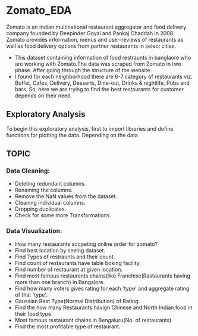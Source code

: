 # Zomato_EDA
Zomato is an Indian multinational restaurant aggregator and food delivery company founded by Deepinder Goyal and Pankaj Chaddah in 2008. Zomato provides information, menus and user-reviews of restaurants as well as food delivery options from partner restaurants in select cities.

* This dataset containing information of food restraunts in banglaore who are working with Zomato.The data was scraped from Zomato in two phase. After going through the structure of the website.
* I found for each neighborhood there are 6-7 category of restaurants viz. Buffet, Cafes, Delivery, Desserts, Dine-out, Drinks & nightlife, Pubs and bars. So, here we are trying to find the best restaurants for customer depends on their need.


## Exploratory Analysis
To begin this exploratory analysis, first to import libraries and define functions for plotting the data. Depending on the data

## TOPIC

### Data Cleaning:
* Deleting redundant columns.
* Renaming the columns.
* Remove the NaN values from the dataset.
* Cleaning individual columns.
* Dropping duplicates.
* Check for some more Transformations.

### Data Visualization:
* How many restaurants accpeting online order for zomato?
* Find best location by seeing dataset.
* Find Types of restraunts and their count.
* Find count of restaurants have table boking facility.
* Find number of restaurant at given location.
* Find most famous restaurants chains(like Franchise(Rastaurants having more than one branch) in Bangalore.
* Find how many voters gives rating for each 'type' and aggregate rating of that 'type'.
* Gaussian Rest Type(Normal Distribution) of Rating.
* Find the how many Restaurants havign Chinese and North Indian food in their food type.
* Most famous restaurant chains in Bengaluru(No. of restaurants)
* Find the most profitable type of restaurant.
